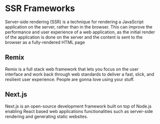 # SSR Frameworks

Server-side rendering (SSR) is a technique for rendering a JavaScript application on the server, rather than in the browser. This can improve the performance and user experience of a web application, as the initial render of the application is done on the server and the content is sent to the browser as a fully-rendered HTML page

## Remix

Remix is a full stack web framework that lets you focus on the user interface and work back through web standards to deliver a fast, slick, and resilient user experience. People are gonna love using your stuff.

## Next.js

Next.js is an open-source development framework built on top of Node.js enabling React based web applications functionalities such as server-side rendering and generating static websites.
